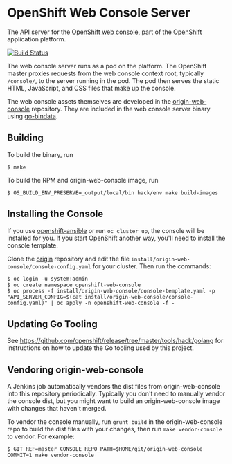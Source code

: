 OpenShift Web Console Server
============================

The API server for the [OpenShift web console](https://github.com/openshift/origin-web-console), part of the
[OpenShift](https://github.com/openshift/origin) application platform.

[![Build Status](https://travis-ci.org/openshift/origin-web-console-server.svg?branch=master)](https://travis-ci.org/openshift/origin-web-console-server)

The web console server runs as a pod on the platform. The OpenShift master
proxies requests from the web console context root, typically `/console/`, to
the server running in the pod. The pod then serves the static HTML, JavaScript,
and CSS files that make up the console.

The web console assets themselves are developed in the
[origin-web-console](https://github.com/openshift/origin-web-console)
repository. They are included in the web console server binary using
[go-bindata](https://github.com/jteeuwen/go-bindata).

Building
--------

To build the binary, run

```
$ make
```

To build the RPM and origin-web-console image, run

```
$ OS_BUILD_ENV_PRESERVE=_output/local/bin hack/env make build-images
```

Installing the Console
----------------------

If you use [openshift-ansible](https://github.com/openshift/openshift-ansible)
or run `oc cluster up`, the console will be installed for you. If you start
OpenShift another way, you'll need to install the console template.

Clone the [origin](https://github.com/openshift/origin) repository and
edit the file `install/origin-web-console/console-config.yaml` for your
cluster. Then run the commands:

```
$ oc login -u system:admin
$ oc create namespace openshift-web-console
$ oc process -f install/origin-web-console/console-template.yaml -p "API_SERVER_CONFIG=$(cat install/origin-web-console/console-config.yaml)" | oc apply -n openshift-web-console -f -
```

Updating Go Tooling
-------------------

See https://github.com/openshift/release/tree/master/tools/hack/golang for
instructions on how to update the Go tooling used by this project.

Vendoring origin-web-console
----------------------------

A Jenkins job automatically vendors the dist files from origin-web-console into
this repository periodically. Typically you don't need to manually vendor the
console dist, but you might want to build an origin-web-console image with
changes that haven't merged.

To vendor the console manually, run `grunt build` in the origin-web-console
repo to build the dist files with your changes, then run `make vendor-console`
to vendor. For example:

```
$ GIT_REF=master CONSOLE_REPO_PATH=$HOME/git/origin-web-console COMMIT=1 make vendor-console
```
